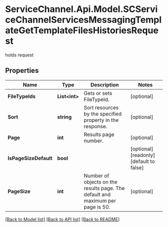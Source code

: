 # ServiceChannel.Api.Model.SCServiceChannelServicesMessagingTemplateGetTemplateFilesHistoriesRequest
holds request

## Properties

Name | Type | Description | Notes
------------ | ------------- | ------------- | -------------
**FileTypeIds** | **List&lt;int&gt;** | Gets or sets FileTypeId. | [optional] 
**Sort** | **string** | Sort resources by the specified property in the response. | [optional] 
**Page** | **int** | Results page number. | [optional] 
**IsPageSizeDefault** | **bool** |  | [optional] [readonly] [default to false]
**PageSize** | **int** | Number of objects on the results page. The default and maximum per page is 50. | [optional] 

[[Back to Model list]](../README.md#documentation-for-models) [[Back to API list]](../README.md#documentation-for-api-endpoints) [[Back to README]](../README.md)

